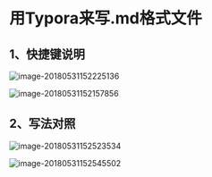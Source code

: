 # 用Typora来写.md格式文件

## 1、快捷键说明

![image-20180531152225136](/var/folders/3r/3btlwqz56tl893mt4rh9nbkw0000gq/T/abnerworks.Typora/image-20180531152225136.png)



![image-20180531152157856](/var/folders/3r/3btlwqz56tl893mt4rh9nbkw0000gq/T/abnerworks.Typora/image-20180531152157856.png)

## 2、写法对照

![image-20180531152523534](/var/folders/3r/3btlwqz56tl893mt4rh9nbkw0000gq/T/abnerworks.Typora/image-20180531152523534.png)

![image-20180531152545502](/var/folders/3r/3btlwqz56tl893mt4rh9nbkw0000gq/T/abnerworks.Typora/image-20180531152545502.png)



